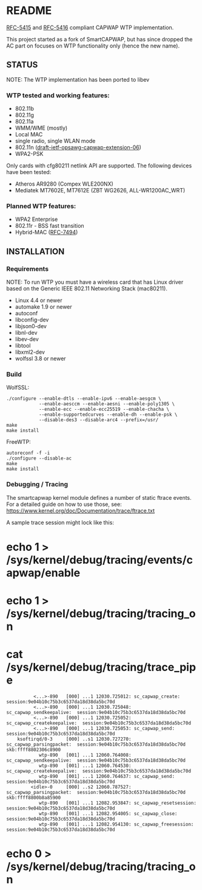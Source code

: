 # README

[RFC-5415](https://tools.ietf.org/html/rfc5415) and [RFC-5416](https://tools.ietf.org/html/rfc5416) compliant CAPWAP WTP implementation.

This project started as a fork of SmartCAPWAP, but has since dropped the AC part on focuses on WTP functionality only (hence the new name).

## STATUS

NOTE: The WTP implementation has been ported to libev

### WTP tested and working features:

* 802.11b
* 802.11g
* 802.11a
* WMM/WME (mostly)
* Local MAC
* single radio, single WLAN mode
* 802.11n ([draft-ietf-opsawg-capwap-extension-06](https://tools.ietf.org/html/draft-ietf-opsawg-capwap-extension-06))
* WPA2-PSK

Only cards with cfg80211 netlink API are supported. The following devices
have been tested:

* Atheros AR9280 (Compex WLE200NX)
* Mediatek MT7602E, MT7612E (ZBT WG2626, ALL-WR1200AC_WRT)

### Planned WTP features:

* WPA2 Enterprise
* 802.11r - BSS fast transition
* Hybrid-MAC ([RFC-7494](https://tools.ietf.org/html/rfc7494))

## INSTALLATION

### Requirements

NOTE: To run WTP you must have a wireless card that has Linux driver based on the
      Generic IEEE 802.11 Networking Stack (mac80211).

* Linux 4.4 or newer
* automake 1.9 or newer
* autoconf
* libconfig-dev
* libjson0-dev
* libnl-dev
* libev-dev
* libtool
* libxml2-dev
* wolfssl 3.8 or newer


### Build

WolfSSL:

    ./configure --enable-dtls --enable-ipv6 --enable-aesgcm \
                --enable-aesccm --enable-aesni --enable-poly1305 \
                --enable-ecc --enable-ecc25519 --enable-chacha \
                --enable-supportedcurves --enable-dh --enable-psk \
                --disable-des3 --disable-arc4 --prefix=/usr/
    make
    make install

FreeWTP:

    autoreconf -f -i
    ./configure --disable-ac
    make
    make install

### Debugging / Tracing

The smartcapwap kernel module defines a number of static ftrace events. For a detailed
guide on how to use those, see: https://www.kernel.org/doc/Documentation/trace/ftrace.txt

A sample trace session might lock like this:

   # echo 1 > /sys/kernel/debug/tracing/events/capwap/enable
   # echo 1 > /sys/kernel/debug/tracing/tracing_on
   # cat /sys/kernel/debug/tracing/trace_pipe
              <...>-890   [000] ...1 12030.725012: sc_capwap_create:  session:9e04b10c75b3c6537da18d38da5bc70d
              <...>-890   [000] ...1 12030.725048: sc_capwap_sendkeepalive:  session:9e04b10c75b3c6537da18d38da5bc70d
              <...>-890   [000] ...1 12030.725052: sc_capwap_createkeepalive:  session:9e04b10c75b3c6537da18d38da5bc70d
              <...>-890   [000] ...1 12030.725053: sc_capwap_send:  session:9e04b10c75b3c6537da18d38da5bc70d
        ksoftirqd/0-3     [000] ..s1 12030.727270: sc_capwap_parsingpacket:  session:9e04b10c75b3c6537da18d38da5bc70d skb:ffff8802306c8900
                wtp-890   [001] ...1 12060.764008: sc_capwap_sendkeepalive:  session:9e04b10c75b3c6537da18d38da5bc70d
                wtp-890   [001] ...1 12060.764530: sc_capwap_createkeepalive:  session:9e04b10c75b3c6537da18d38da5bc70d
                wtp-890   [001] ...1 12060.764637: sc_capwap_send:  session:9e04b10c75b3c6537da18d38da5bc70d
             <idle>-0     [000] ..s2 12060.787527: sc_capwap_parsingpacket:  session:9e04b10c75b3c6537da18d38da5bc70d skb:ffff8800b8a85900
                wtp-890   [001] ...1 12082.953847: sc_capwap_resetsession:  session:9e04b10c75b3c6537da18d38da5bc70d
                wtp-890   [001] ...1 12082.954005: sc_capwap_close:  session:9e04b10c75b3c6537da18d38da5bc70d
                wtp-890   [001] ...1 12082.954130: sc_capwap_freesession:  session:9e04b10c75b3c6537da18d38da5bc70d
   # echo 0 > /sys/kernel/debug/tracing/tracing_on
